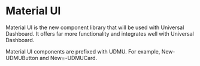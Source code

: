 # Material UI

Material UI is the new component library that will be used with Universal Dashboard. It offers far more functionality and integrates well with Universal Dashboard. 

Material UI components are prefixed with UDMU. For example, New-UDMUButton and New=-UDMUCard. 

